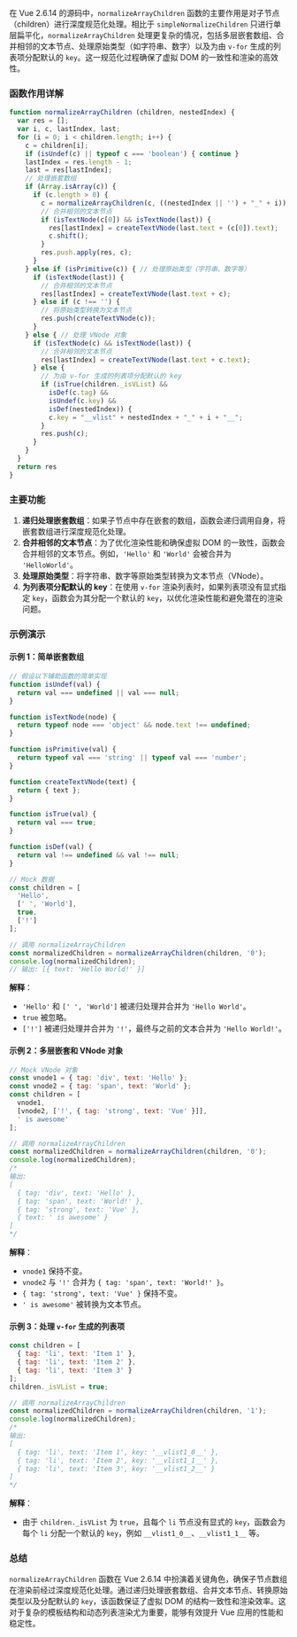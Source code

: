 在 Vue 2.6.14 的源码中，`normalizeArrayChildren` 函数的主要作用是对子节点（children）进行深度规范化处理。相比于 `simpleNormalizeChildren` 只进行单层扁平化，`normalizeArrayChildren` 处理更复杂的情况，包括多层嵌套数组、合并相邻的文本节点、处理原始类型（如字符串、数字）以及为由 `v-for` 生成的列表项分配默认的 `key`。这一规范化过程确保了虚拟 DOM 的一致性和渲染的高效性。

### 函数作用详解

```javascript
function normalizeArrayChildren (children, nestedIndex) {
  var res = [];
  var i, c, lastIndex, last;
  for (i = 0; i < children.length; i++) {
    c = children[i];
    if (isUndef(c) || typeof c === 'boolean') { continue }
    lastIndex = res.length - 1;
    last = res[lastIndex];
    // 处理嵌套数组
    if (Array.isArray(c)) {
      if (c.length > 0) {
        c = normalizeArrayChildren(c, ((nestedIndex || '') + "_" + i));
        // 合并相邻的文本节点
        if (isTextNode(c[0]) && isTextNode(last)) {
          res[lastIndex] = createTextVNode(last.text + (c[0]).text);
          c.shift();
        }
        res.push.apply(res, c);
      }
    } else if (isPrimitive(c)) { // 处理原始类型（字符串、数字等）
      if (isTextNode(last)) {
        // 合并相邻的文本节点
        res[lastIndex] = createTextVNode(last.text + c);
      } else if (c !== '') {
        // 将原始类型转换为文本节点
        res.push(createTextVNode(c));
      }
    } else { // 处理 VNode 对象
      if (isTextNode(c) && isTextNode(last)) {
        // 合并相邻的文本节点
        res[lastIndex] = createTextVNode(last.text + c.text);
      } else {
        // 为由 v-for 生成的列表项分配默认的 key
        if (isTrue(children._isVList) &&
          isDef(c.tag) &&
          isUndef(c.key) &&
          isDef(nestedIndex)) {
          c.key = "__vlist" + nestedIndex + "_" + i + "__";
        }
        res.push(c);
      }
    }
  }
  return res
}
```

### 主要功能

1. **递归处理嵌套数组**：如果子节点中存在嵌套的数组，函数会递归调用自身，将嵌套数组进行深度规范化处理。
2. **合并相邻的文本节点**：为了优化渲染性能和确保虚拟 DOM 的一致性，函数会合并相邻的文本节点。例如，`'Hello'` 和 `'World'` 会被合并为 `'HelloWorld'`。
3. **处理原始类型**：将字符串、数字等原始类型转换为文本节点（VNode）。
4. **为列表项分配默认的 key**：在使用 `v-for` 渲染列表时，如果列表项没有显式指定 `key`，函数会为其分配一个默认的 `key`，以优化渲染性能和避免潜在的渲染问题。

### 示例演示

#### 示例 1：简单嵌套数组

```javascript
// 假设以下辅助函数的简单实现
function isUndef(val) {
  return val === undefined || val === null;
}

function isTextNode(node) {
  return typeof node === 'object' && node.text !== undefined;
}

function isPrimitive(val) {
  return typeof val === 'string' || typeof val === 'number';
}

function createTextVNode(text) {
  return { text };
}

function isTrue(val) {
  return val === true;
}

function isDef(val) {
  return val !== undefined && val !== null;
}

// Mock 数据
const children = [
  'Hello',
  [' ', 'World'],
  true,
  ['!']
];

// 调用 normalizeArrayChildren
const normalizedChildren = normalizeArrayChildren(children, '0');
console.log(normalizedChildren);
// 输出: [{ text: 'Hello World!' }]
```

**解释**：
- `'Hello'` 和 `[' ', 'World']` 被递归处理并合并为 `'Hello World'`。
- `true` 被忽略。
- `['!']` 被递归处理并合并为 `'!'`，最终与之前的文本合并为 `'Hello World!'`。

#### 示例 2：多层嵌套和 VNode 对象

```javascript
// Mock VNode 对象
const vnode1 = { tag: 'div', text: 'Hello' };
const vnode2 = { tag: 'span', text: 'World' };
const children = [
  vnode1,
  [vnode2, ['!', { tag: 'strong', text: 'Vue' }]],
  ' is awesome'
];

// 调用 normalizeArrayChildren
const normalizedChildren = normalizeArrayChildren(children, '0');
console.log(normalizedChildren);
/*
输出:
[
  { tag: 'div', text: 'Hello' },
  { tag: 'span', text: 'World!' },
  { tag: 'strong', text: 'Vue' },
  { text: ' is awesome' }
]
*/
```

**解释**：
- `vnode1` 保持不变。
- `vnode2` 与 `'!'` 合并为 `{ tag: 'span', text: 'World!' }`。
- `{ tag: 'strong', text: 'Vue' }` 保持不变。
- `' is awesome'` 被转换为文本节点。

#### 示例 3：处理 `v-for` 生成的列表项

```javascript
const children = [
  { tag: 'li', text: 'Item 1' },
  { tag: 'li', text: 'Item 2' },
  { tag: 'li', text: 'Item 3' }
];
children._isVList = true;

// 调用 normalizeArrayChildren
const normalizedChildren = normalizeArrayChildren(children, '1');
console.log(normalizedChildren);
/*
输出:
[
  { tag: 'li', text: 'Item 1', key: '__vlist1_0__' },
  { tag: 'li', text: 'Item 2', key: '__vlist1_1__' },
  { tag: 'li', text: 'Item 3', key: '__vlist1_2__' }
]
*/
```

**解释**：
- 由于 `children._isVList` 为 `true`，且每个 `li` 节点没有显式的 `key`，函数会为每个 `li` 分配一个默认的 `key`，例如 `__vlist1_0__`、`__vlist1_1__` 等。

### 总结

`normalizeArrayChildren` 函数在 Vue 2.6.14 中扮演着关键角色，确保子节点数组在渲染前经过深度规范化处理。通过递归处理嵌套数组、合并文本节点、转换原始类型以及分配默认的 `key`，该函数保证了虚拟 DOM 的结构一致性和渲染效率。这对于复杂的模板结构和动态列表渲染尤为重要，能够有效提升 Vue 应用的性能和稳定性。